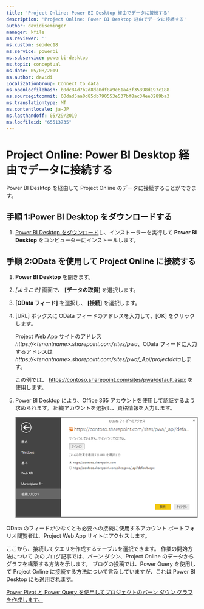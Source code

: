 ```yaml
---
title: 'Project Online: Power BI Desktop 経由でデータに接続する'
description: 'Project Online: Power BI Desktop 経由でデータに接続する'
author: davidiseminger
manager: kfile
ms.reviewer: ''
ms.custom: seodec18
ms.service: powerbi
ms.subservice: powerbi-desktop
ms.topic: conceptual
ms.date: 05/08/2019
ms.author: davidi
LocalizationGroup: Connect to data
ms.openlocfilehash: b0dc84d7b2d8da0df8a9e61a43f35898d197c188
ms.sourcegitcommit: 60dad5aa0d85db790553e537bf8ac34ee3289ba3
ms.translationtype: MT
ms.contentlocale: ja-JP
ms.lasthandoff: 05/29/2019
ms.locfileid: "65513735"
---
```

# <a name="project-online-connect-to-data-through-power-bi-desktop"></a>Project Online: Power BI Desktop 経由でデータに接続する
Power BI Desktop を経由して Project Online のデータに接続することができます。

## <a name="step-1-download-power-bi-desktop"></a>手順 1:Power BI Desktop をダウンロードする
1. [Power BI Desktop をダウンロード](http://go.microsoft.com/fwlink/?LinkID=521662)し、インストーラーを実行して **Power BI Desktop** をコンピューターにインストールします。

## <a name="step-2-connect-to-project-online-with-odata"></a>手順 2:OData を使用して Project Online に接続する
1. **Power BI Desktop** を開きます。
2. *[ようこそ]* 画面で、 **[データの取得]** を選択します。
3. **[OData フィード]** を選択し、 **[接続]** を選択します。
4. [URL] ボックスに OData フィードのアドレスを入力して、[OK] をクリックします。
   
   Project Web App サイトのアドレス*https://\<tenantname\>.sharepoint.com/sites/pwa*、OData フィードに入力するアドレスは*https://\<tenantname\>.sharepoint.com/sites/pwa/\_Api/projectdata*します。
   
   この例では、 https://contoso.sharepoint.com/sites/pwa/default.aspx を使用します。
5. Power BI Desktop により、Office 365 アカウントを使用して認証するよう求められます。 組織アカウントを選択し、資格情報を入力します。
   
   ![](media/desktop-project-online-connect-to-data/image.png)

OData のフィードが少なくとも必要への接続に使用するアカウント ポートフォリオ閲覧者は、Project Web App サイトにアクセスします。 

ここから、接続してクエリを作成するテーブルを選択できます。  作業の開始方法について  次のブログ記事では、バーン ダウン、Project Online のデータからグラフを構築する方法を示します。  ブログの投稿では、Power Query を使用して Project Online に接続する方法について言及していますが、これは Power BI Desktop にも適用されます。

[Power Pivot と Power Query を使用してプロジェクトのバーン ダウン グラフを作成します。](http://blogs.office.com/2014/03/24/creating-burndown-charts-for-project-using-power-pivot-and-power-query/)

